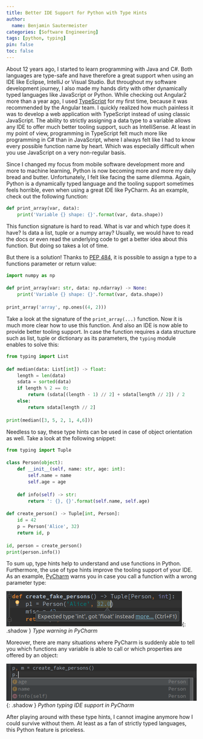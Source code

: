 ```yaml
---
title: Better IDE Support for Python with Type Hints
author:
  name: Benjamin Sautermeister
categories: [Software Engineering]
tags: [python, typing]
pin: false
toc: false
---
```


About 12 years ago, I started to learn programming with Java and C#. Both languages are type-safe and have therefore a great
support when using an IDE like Eclipse, IntelliJ or Visual Studio. But throughout my software development journey,
I also made my hands dirty with other dynamically typed languages like JavaScript or Python.
While checking out Angular2 more than a year ago, I used [TypeScript](https://www.typescriptlang.org/) for my first time,
because it was recommended by the Angular team. I quickly realized how much painless it was to develop a web application
with TypeScript instead of using classic JavaScript. The ability to strictly assigning a data type to a variable allows
any IDE to offer much better tooling support, such as IntelliSense. At least in my point of view, programming in TypeScript
felt much more like programming in C# than in JavaScript, where I always felt like I had to know every possible function name
by heart. Which was especially difficult when you use JavaScript on a very non-regular basis.

Since I changed my focus from mobile software development more and more to machine learning, Python is now becoming more and more
my daily bread and butter. Unfortunately, I felt like facing the same dilemma. Again, Python is a dynamically typed language
and the tooling support sometimes feels horrible, even when using a great IDE like PyCharm. As an example,
check out the following function:

```python
def print_array(var, data):
    print('Variable {} shape: {}'.format(var, data.shape))
```

This function signature is hard to read. What is var and which type does it have? Is data a list, tuple or a numpy array?
Usually, we would have to read the docs or even read the underlying code to get a better idea about this function.
But doing so takes a lot of time. 

But there is a solution! Thanks to [PEP 484](https://www.python.org/dev/peps/pep-0484/), it is possible to assign a type
to a functions parameter or return value:

```python
import numpy as np

def print_array(var: str, data: np.ndarray) -> None:
    print('Variable {} shape: {}'.format(var, data.shape))

print_array('array', np.ones((4, 2)))
```

Take a look at the signature of the `print_array(...)` function. Now it is much more clear how to use this function.
And also an IDE is now able to provide better tooling support. In case the function requires a data structure such as list,
tuple or dictionary as its parameters, the `typing` module enables to solve this:

```python
from typing import List

def median(data: List[int]) -> float:
    length = len(data)
    sdata = sorted(data)
    if length % 2 == 0:
        return (sdata[(length - 1) // 2] + sdata[length // 2]) / 2
    else:
        return sdata[length // 2]

print(median([3, 5, 2, 1, 4,6]))
```

Needless to say, these type hints can be used in case of object orientation as well. Take a look at the following snippet:

```python
from typing import Tuple

class Person(object):
    def __init__(self, name: str, age: int):
        self.name = name
        self.age = age

    def info(self) -> str:
        return ': {}, {}'.format(self.name, self.age)

def create_person() -> Tuple[int, Person]:
    id = 42
    p = Person('Alice', 32)
    return id, p

id, person = create_person()
print(person.info())
```

To sum up, type hints help to understand and use functions in Python. Furthermore, the use of type hints improve the tooling
support of your IDE. As an example, [PyCharm](https://www.jetbrains.com/pycharm/) warns you in case you call a function with
a wrong parameter type:

![Wrong type in PyCharm](/assets/images/posts/2017/py_wrong_type.png){: .shadow }
_Type warning in PyCharm_

Moreover, there are many situations where PyCharm is suddenly able to tell you which functions any variable is able to call
or which properties are offered by an object:

![Python typing in PyCharm](/assets/images/posts/2017/py_typing.png){: .shadow }
_Python typing IDE support in PyCharm_

After playing around with these type hints, I cannot imagine anymore how I could survive without them.
At least as a fan of strictly typed languages, this Python feature is priceless.
